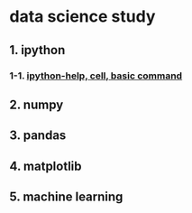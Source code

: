 # data science study
## 1. ipython
### 1-1. [ipython-help, cell, basic command](./ipython_test_01.ipynb) 
## 2. numpy
## 3. pandas
## 4. matplotlib
## 5. machine learning



